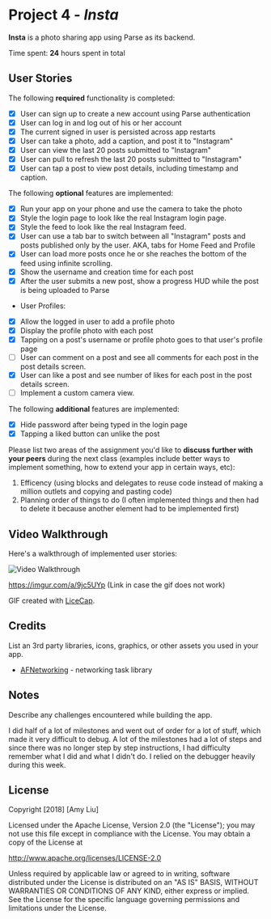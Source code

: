
# Project 4 - *Insta*

**Insta** is a photo sharing app using Parse as its backend.

Time spent: **24** hours spent in total

## User Stories

The following **required** functionality is completed:

- [x] User can sign up to create a new account using Parse authentication
- [x] User can log in and log out of his or her account
- [x] The current signed in user is persisted across app restarts
- [x] User can take a photo, add a caption, and post it to "Instagram"
- [x] User can view the last 20 posts submitted to "Instagram"
- [x] User can pull to refresh the last 20 posts submitted to "Instagram"
- [x] User can tap a post to view post details, including timestamp and caption.

The following **optional** features are implemented:

- [x] Run your app on your phone and use the camera to take the photo
- [x] Style the login page to look like the real Instagram login page.
- [x] Style the feed to look like the real Instagram feed.
- [x] User can use a tab bar to switch between all "Instagram" posts and posts published only by the user. AKA, tabs for Home Feed and Profile
- [x] User can load more posts once he or she reaches the bottom of the feed using infinite scrolling.
- [x] Show the username and creation time for each post
- [x] After the user submits a new post, show a progress HUD while the post is being uploaded to Parse
- User Profiles:
- [x] Allow the logged in user to add a profile photo
- [x] Display the profile photo with each post
- [x] Tapping on a post's username or profile photo goes to that user's profile page
- [ ] User can comment on a post and see all comments for each post in the post details screen.
- [x] User can like a post and see number of likes for each post in the post details screen.
- [ ] Implement a custom camera view.

The following **additional** features are implemented:

- [x] Hide password after being typed in the login page
- [x] Tapping a liked button can unlike the post

Please list two areas of the assignment you'd like to **discuss further with your peers** during the next class (examples include better ways to implement something, how to extend your app in certain ways, etc):

1. Efficency (using blocks and delegates to reuse code instead of making a million outlets and copying and pasting code)
2. Planning order of things to do (I often implemented things and then had to delete it because another element had to be implemented first)

## Video Walkthrough

Here's a walkthrough of implemented user stories:

<img src='https://media.giphy.com/media/28fbIkucXQuG3CX9JB/giphy.gif' title='Video Walkthrough' width='' alt='Video Walkthrough' />

https://imgur.com/a/9jc5UYp (Link in case the gif does not work)

GIF created with [LiceCap](http://www.cockos.com/licecap/).

## Credits

List an 3rd party libraries, icons, graphics, or other assets you used in your app.

- [AFNetworking](https://github.com/AFNetworking/AFNetworking) - networking task library


## Notes

Describe any challenges encountered while building the app.

I did half of a lot of milestones and went out of order for a lot of stuff, which made it very difficult to debug. A lot of the milestones had a lot of steps and since there was no longer step by step instructions, I had difficulty remember what I did and what I didn't do. I relied on the debugger heavily during this week.

## License

Copyright [2018] [Amy Liu]

Licensed under the Apache License, Version 2.0 (the "License");
you may not use this file except in compliance with the License.
You may obtain a copy of the License at

http://www.apache.org/licenses/LICENSE-2.0

Unless required by applicable law or agreed to in writing, software
distributed under the License is distributed on an "AS IS" BASIS,
WITHOUT WARRANTIES OR CONDITIONS OF ANY KIND, either express or implied.
See the License for the specific language governing permissions and
limitations under the License.

